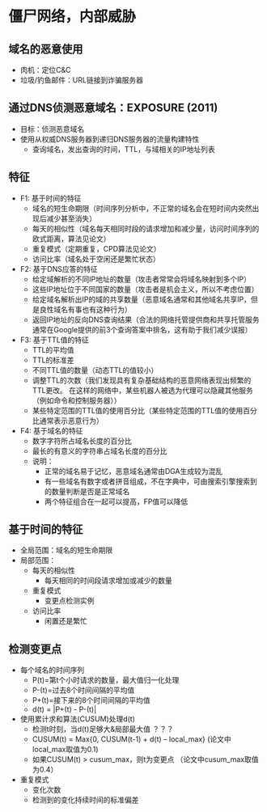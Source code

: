 # 僵尸网络，内部威胁

## 域名的恶意使用
- 肉机：定位C&C 
- 垃圾/钓鱼邮件：URL链接到诈骗服务器

## 通过DNS侦测恶意域名：EXPOSURE (2011)
- 目标：侦测恶意域名
- 使用从权威DNS服务器到递归DNS服务器的流量构建特性
   - 查询域名，发出查询的时间，TTL，与域相关的IP地址列表

## 特征
- F1: 基于时间的特征
   - 域名的短生命期限（时间序列分析中，不正常的域名会在短时间内突然出现后减少甚至消失）
   - 每天的相似性（域名每天相同时段的请求增加和减少量，访问时间序列的欧式距离，算法见论文）
   - 重复模式（定期重复，CPD算法见论文）
   - 访问比率（域名处于空闲还是繁忙状态）
- F2: 基于DNS应答的特征
   - 给定域解析的不同IP地址的数量（攻击者常常会将域名映射到多个IP）
   - 这些IP地址位于不同国家的数量（攻击者是机会主义，所以不考虑位置）
   - 给定域名解析出IP的域的共享数量（恶意域名通常和其他域名共享IP，但是良性域名有事也有这种行为）
   - 返回IP地址的反向DNS查询结果（合法的网络托管提供商和共享托管服务通常在Google提供的前3个查询答案中排名，这有助于我们减少误报）
- F3: 基于TTL值的特征
   - TTL的平均值
   - TTL的标准差
   - 不同TTL值的数量（动态TTL的值较小）
   - 调整TTL的次数（我们发现具有复杂基础结构的恶意网络表现出频繁的TTL更改。 在这样的网络中，某些机器人被选为代理可以隐藏其他服务（例如命令和控制服务器））
   - 某些特定范围的TTL值的使用百分比（某些特定范围的TTL值的使用百分比通常表示恶意行为）
- F4: 基于域名的特征
   - 数字字符所占域名长度的百分比
   - 最长的有意义的字符串占域名长度的百分比
   - 说明：
      - 正常的域名易于记忆，恶意域名通常由DGA生成较为混乱
      - 有一些域名有数字或者拼音组成，不在字典中，可由搜索引擎搜索到的数量判断是否是正常域名
      - 两个特征组合在一起可以提高，FP值可以降低

## 基于时间的特征
- 全局范围：域名的短生命期限
- 局部范围：
   - 每天的相似性
      - 每天相同的时间段请求增加或减少的数量
   - 重复模式
      - 变更点检测实例
   - 访问比率
      - 闲置还是繁忙

## 检测变更点
- 每个域名的时间序列
   - P(t)=第t个小时请求的数量，最大值归一化处理
   - P-(t)=过去8个时间间隔的平均值
   - P+(t)=接下来的8个时间间隔的平均值
   - d(t) = |P+(t) - P-(t)|
- 使用累计求和算法(CUSUM)处理d(t)
  - 检测t时刻，当d(t)足够大&局部最大值 ？？？
  - CUSUM(t) = Max{0, CUSUM(t-1) + d(t) – local_max}  (论文中local_max取值为0.1)
  - 如果CUSUM(t) > cusum_max，则t为变更点 （论文中cusum_max取值为0.4）
- 重复模式
   - 变化次数
   - 检测到的变化持续时间的标准偏差
